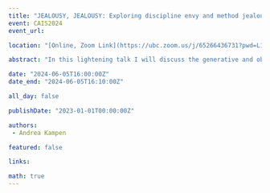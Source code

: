```yaml
---
title: "JEALOUSY, JEALOUSY: Exploring discipline envy and method jealousy in developing research topics in Information Science"
event: CAIS2024
event_url: 

location: "[Online, Zoom Link](https://ubc.zoom.us/j/65266436731?pwd=L1dJRGwrYjNueldyUkFwZXZvc2dpUT09)"

abstract: "In this lightening talk I will discuss the generative and obstructive potential of discipline envy and method jealousy in developing research topics in Information Science (IS). By drawing on the “how we done it good” approach (Clarke, 2018), I describe how envy and jealousy shaped the development of my doctoral research topic: the information-sharing of artist-researchers."

date: "2024-06-05T16:00:00Z"
date_end: "2024-06-05T16:10:00Z"

all_day: false

publishDate: "2023-01-01T00:00:00Z"

authors:
 - Andrea Kampen

featured: false

links:

math: true
---
```



